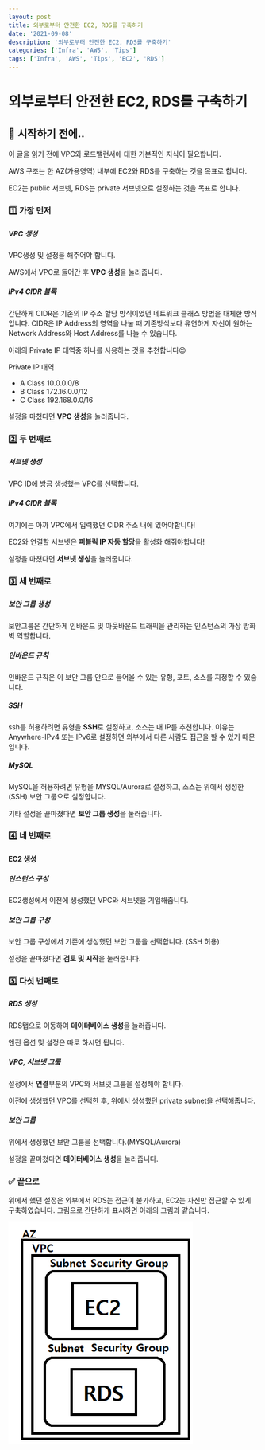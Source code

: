 ```yaml
---
layout: post
title: 외부로부터 안전한 EC2, RDS를 구축하기
date: '2021-09-08'
description: '외부로부터 안전한 EC2, RDS를 구축하기'
categories: ['Infra', 'AWS', 'Tips']
tags: ['Infra', 'AWS', 'Tips', 'EC2', 'RDS']
---
```

# 외부로부터 안전한 EC2, RDS를 구축하기



## 🎊 시작하기 전에..

이 글을 읽기 전에 VPC와 로드밸런서에 대한 기본적인 지식이 필요합니다.

AWS 구조는 한 AZ(가용영역) 내부에 EC2와 RDS를 구축하는 것을 목표로 합니다.

EC2는 public 서브넷, RDS는 private 서브넷으로 설정하는 것을 목표로 합니다.



### 1️⃣ 가장 먼저

##### VPC 생성

VPC생성 및 설정을 해주어야 합니다.

AWS에서 VPC로 들어간 후 **VPC 생성**을 눌러줍니다. 



##### IPv4 CIDR 블록

간단하게 CIDR은 기존의 IP 주소 할당 방식이었던 네트워크 클래스 방법을 대체한 방식입니다. CIDR은 IP Address의 영역을 나눌 때 기존방식보다 유연하게 자신이 원하는 Network Address와 Host Address를 나눌 수 있습니다.

아래의 Private IP 대역중 하나를 사용하는 것을 추천합니다😉

Private IP 대역

- A Class 10.0.0.0/8
- B Class 172.16.0.0/12
- C Class 192.168.0.0/16



설정을 마쳤다면 **VPC 생성**을 눌러줍니다.



### 2️⃣ 두 번째로

##### 서브넷 생성

VPC ID에 방금 생성했는 VPC를 선택합니다.



##### IPv4 CIDR 블록

여기에는 아까 VPC에서 입력했던 CIDR 주소 내에 있어야합니다!



EC2와 연결할 서브넷은 **퍼블릭 IP 자동 할당**을 활성화 해줘야합니다!

설정을 마쳤다면 **서브넷 생성**을 눌러줍니다.



###  3️⃣ 세 번째로

##### 보안 그룹 생성

보안그룹은 간단하게 인바운드 및 아웃바운드 트래픽을 관리하는 인스턴스의 가상 방화벽 역할합니다.



##### 인바운드 규칙

인바운드 규칙은 이 보안 그룹 안으로 들어올 수 있는 유형, 포트, 소스를 지정할 수 있습니다.



##### SSH

ssh를 허용하려면 유형을 **SSH**로 설정하고, 소스는 내 IP를 추천합니다. 이유는 Anywhere-IPv4 또는 IPv6로 설정하면 외부에서 다른 사람도 접근을 할 수 있기 때문입니다.



##### MySQL

MySQL을 허용하려면 유형을 MYSQL/Aurora로 설정하고, 소스는 위에서 생성한(SSH) 보안 그룹으로 설정합니다.



기타 설정을 끝마쳤다면 **보안 그룹 생성**을 눌러줍니다.



### 4️⃣ 네 번째로

#### EC2 생성

##### 인스턴스 구성

EC2생성에서 이전에 생성했던 VPC와 서브넷을 기입해줍니다.

##### 보안 그룹 구성

보안 그룹 구성에서 기존에 생성했던 보안 그룹을 선택합니다. (SSH 허용)



설정을 끝마쳤다면 **검토 및 시작**을 눌러줍니다.



### 5️⃣ 다섯 번째로

##### RDS 생성

RDS탭으로 이동하여 **데이터베이스 생성**을 눌러줍니다.

엔진 옵션 및 설정은 따로 하시면 됩니다.

##### VPC, 서브넷 그룹

설정에서 **연결**부분의 VPC와 서브넷 그룹을 설정해야 합니다.

이전에 생성했던 VPC를 선택한 후, 위에서 생성했던 private subnet을 선택해줍니다.

##### 보안 그룹

위에서 생성했던 보안 그룹을 선택합니다.(MYSQL/Aurora)



설정을 끝마쳤다면 **데이터베이스 생성**을 눌러줍니다.



### ✅ 끝으로

위에서 했던 설정은 외부에서 RDS는 접근이 불가하고, EC2는 자신만 접근할 수 있게 구축하였습니다. 그림으로 간단하게 표시하면 아래의 그림과 같습니다.

![protected_ec2_rds.png](https://github.com/leeseojune53/yatudy/blob/main/images/Aws/protected_ec2_rds.png?raw=true)